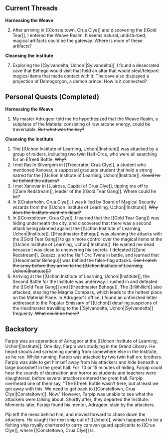 ## Current Threads

**Harnessing the Weave**

2. After arriving in [[Consteltown, Crua Clye]] and discovering the [[Gold Tear]], I entered the Weave Realm. It seems natural, undisturbed, magical artifacts could be the gateway. Where is more of these artifacts?

**Cleansing the Institute**

7. Exploring the [[Sylvandelta, Uchon||Sylvandelta]], I found a desecrated cave that Behegu would visit that held an altar that would steal/teleport magical items that made contact with it. The cave also displayed a projection of Demogorgon, a demon prince. How is it connected?

## Personal Quests (Completed)

**Harnessing the Weave**

1. My master Adrugeor told me he hypothesized that the Weave Realm, a subplane of the Material consisting of raw arcane energy, could be traversable. ~~But what was the key?~~

**Cleansing the Institute**

1. The [[Uchon Institute of Learning, Uchon||Institute]] was attacked by a group of raiders, including two twin Half-Orcs, who were all searching for an Efreeti Bottle. ~~Why?~~
2. I met Raslin Silvergem in [[Treecrater, Crua Clye]], a student who mentioned Xanovar, a supposed graduate student that held a strong hatred for the [[Uchon Institute of Learning, Uchon||Institute]]. ~~Could he be behind the attacks?~~
3. I met Xanovar in [[Jaiross, Capital of Crua Clye]], tipping me off to [[Zane Redstream]], leader of the [[Gold Tear Gang]]. Where could he be?
4. In [[Craterholm, Crua Clye]], I was killed by Board of Magical Security wizards from the [[Uchon Institute of Learning, Uchon||Institute]]. ~~Why does the Institute want me dead?~~
5. In [[Consteltown, Crua Clye]], I learned that the [[Gold Tear Gang]] was hiding underneath the city, and discovered that there was a second attack being planned against the [[Uchon Institute of Learning, Uchon||Institute]]. [[Headmaster Behegu]] was planning the attacks with the [[Gold Tear Gang]] to gain more control over the magical items at the [[Uchon Institute of Learning, Uchon||Institute]]. He wanted me dead because I was close to uncovering his secrets. I defeated [[Zane Redstream]], Zeeazz, and the Half Orc Twins in battle, and learned that [[Headmaster Behegu]] was behind the false-flag attacks. ~~Can I catch the army before they arrive to the [[Uchon Institute of Learning, Uchon||Institute]]?~~
6. Arriving at the [[Uchon Institute of Learning, Uchon||Institute]], the Second Battle for the Institute was underway. I rushed in and defeated the [[Gold Tear Gang]] and [[Headmaster Behegu]]. The [[Illithilich]] also attacked, stealing the Magma Compass, which leads to the hottest place on the Material Plane. In Adrugeor's office, I found an unfinished letter addressed to the Popular Emissary of [[Uchon]] detailing suspcions of the Headmaster travelling to the [[Sylvandelta, Uchon||Sylvandelta]] frequenty. ~~What could be there?~~

## Backstory
Farpip was an apprentice of Adrugeor at the [[Uchon Institute of Learning, Uchon||Institute]]. One day, Farpip was studying in the Grand Library. He heard shouts and screaming coming from somewhere else in the Institute, so he ran. Whilst running, Farpip was attacked by two twin half orc brothers. Farpip was able to get himself away from his attackers and hide beneath a large bookshelf in the great hall. For  10 or 15 minutes of hiding, Farpip could hear the sounds of destruction and horror as students and teachers were slaughtered, before several attackers entered the great hall. Farpip overheard one of them say, "The Efreeti Bottle wasn't here, but at least we got away with this. We need to get back to [[Consteltown, Crua Clye||Consteltown]]. Now." However, Farpip was unable to see what the attackers were talking about. Shortly after, they departed the Institute. Moments later, Farpip found his mentor, Adrugeor, slain by the attackers.  

Pip left the mess behind him, and moved forward to chase down the attackers. He caught the next ship out of [[Uchon]], which happened to be a fishing ship royally chartered to carry caravan guard applicants to [[Crua Clye]], where [[Consteltown, Crua Clye]] is.